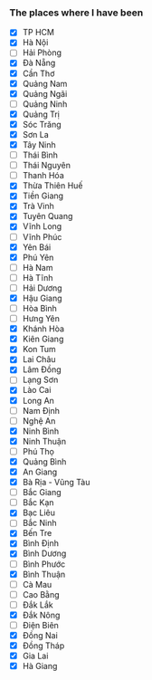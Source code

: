### The places where I have been

- [x] TP HCM
- [x] Hà Nội
- [ ] Hải Phòng
- [x] Đà Nẵng
- [x] Cần Thơ
- [x] Quảng Nam
- [x] Quảng Ngãi
- [ ] Quảng Ninh
- [x] Quảng Trị
- [x] Sóc Trăng
- [x] Sơn La
- [x] Tây Ninh
- [ ] Thái Bình
- [ ] Thái Nguyên
- [ ] Thanh Hóa
- [x] Thừa Thiên Huế
- [x] Tiền Giang
- [x] Trà Vinh
- [x] Tuyên Quang
- [x] Vĩnh Long
- [ ] Vĩnh Phúc
- [x] Yên Bái
- [x] Phú Yên
- [ ] Hà Nam
- [ ] Hà Tĩnh
- [ ] Hải Dương
- [x] Hậu Giang
- [ ] Hòa Bình
- [ ] Hưng Yên
- [x] Khánh Hòa
- [x] Kiên Giang
- [x] Kon Tum
- [x] Lai Châu
- [x] Lâm Đồng
- [ ] Lạng Sơn
- [x] Lào Cai
- [x] Long An
- [ ] Nam Định
- [ ] Nghệ An
- [x] Ninh Bình
- [x] Ninh Thuận
- [ ] Phú Thọ
- [x] Quảng Bình
- [x] An Giang
- [x] Bà Rịa - Vũng Tàu
- [ ] Bắc Giang
- [ ] Bắc Kạn
- [x] Bạc Liêu
- [ ] Bắc Ninh
- [x] Bến Tre
- [x] Bình Định
- [x] Bình Dương
- [ ] Bình Phước
- [x] Bình Thuận
- [ ] Cà Mau
- [ ] Cao Bằng
- [ ] Đắk Lắk
- [x] Đắk Nông
- [ ] Điện Biên
- [x] Đồng Nai
- [x] Đồng Tháp
- [x] Gia Lai
- [x] Hà Giang
